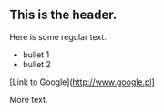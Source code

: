 ## This is the header.

Here is some regular text.

* bullet 1
* bullet 2

[Link to Google](http://www.google.pl]

More text.

